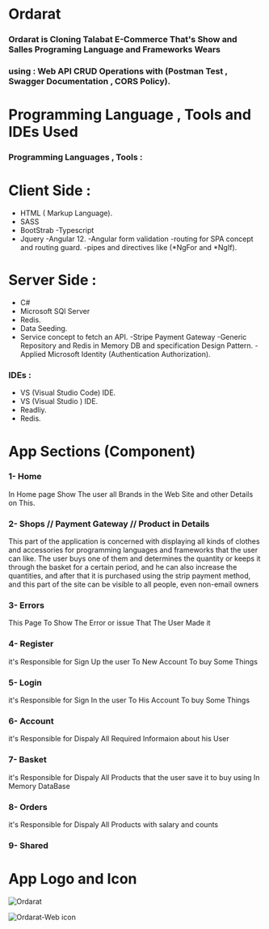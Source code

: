 
#  Ordarat
### Ordarat is Cloning Talabat E-Commerce That's Show and Salles Programing Language and Frameworks Wears 
### using : Web API CRUD Operations with (Postman Test , Swagger Documentation , CORS Policy). 


# Programming Language , Tools and  IDEs Used
### Programming Languages , Tools :
# Client Side :
- HTML ( Markup Language).
- SASS
- BootStrab
-Typescript 
- Jquery
-Angular 12. 
-Angular form validation
-routing for SPA concept and routing guard. 
-pipes and directives like (*NgFor and *NgIf).
# Server Side : 
- C#
- Microsoft SQl Server 
- Redis.
- Data Seeding. 
- Service concept to fetch an API. 
-Stripe Payment Gateway
-Generic Repository and Redis in Memory DB and specification Design Pattern.
-Applied Microsoft Identity (Authentication Authorization). 
### IDEs :
- VS (Visual Studio Code) IDE.
- VS (Visual Studio ) IDE.
- Readliy.
- Redis.

# App Sections (Component)
### 1- Home 
In Home page Show The user  all Brands in the Web Site and other Details on This.

### 2- Shops // Payment Gateway // Product in Details
This part of the application is concerned with displaying all kinds of clothes and accessories for programming languages and frameworks that the user can like. The user buys one of them and determines the quantity or keeps it through the basket for a certain period, and he can also increase the quantities, and after that it is purchased using the strip payment method, and this part of the site can be visible to all people, even non-email owners
### 3- Errors
This Page To Show The Error or issue That The User Made it

### 4- Register
it's Responsible for Sign Up the user To New Account To buy Some Things
### 5- Login
it's Responsible for Sign In the user To His Account To buy Some Things
### 6- Account
it's Responsible for Dispaly All Required Informaion about his User
### 7- Basket
it's Responsible for Dispaly All Products that the user save it to buy using In Memory DataBase
### 8- Orders
it's Responsible for Dispaly All Products with salary and counts
### 9- Shared


# App Logo and Icon
![Ordarat](https://user-images.githubusercontent.com/79394414/192775188-6381321d-9798-4f60-8593-b902e17ec1d8.png)


 ![Ordarat-Web icon](https://user-images.githubusercontent.com/79394414/192775363-95ce1a97-e2af-476f-bfc0-259d92267f0d.png)
